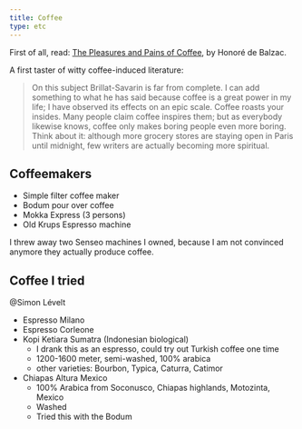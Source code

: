 ```yaml
---
title: Coffee
type: etc
---
```


First of all, read: [The Pleasures and Pains of Coffee](https://urbigenous.net/library/pleasures_pains_coffee.html), by Honoré de Balzac.

A first taster of witty coffee-induced literature:

> On this subject Brillat-Savarin is far from complete. I can add something to what he has said because coffee is a great power in my life; I have observed its effects on an epic scale. Coffee roasts your insides. Many people claim coffee inspires them; but as everybody likewise knows, coffee only makes boring people even more boring. Think about it: although more grocery stores are staying open in Paris until midnight, few writers are actually becoming more spiritual. 

## Coffeemakers

- Simple filter coffee maker
- Bodum pour over coffee
- Mokka Express (3 persons)
- Old Krups Espresso machine

I threw away two Senseo machines I owned, because I am not convinced anymore they actually produce coffee.

## Coffee I tried

@Simon Lévelt

- Espresso Milano
- Espresso Corleone
- Kopi Ketiara Sumatra (Indonesian biological)
	* I drank this as an espresso, could try out Turkish coffee one time
	* 1200-1600 meter, semi-washed, 100% arabica
	* other varieties: Bourbon, Typica, Caturra, Catimor
- Chiapas Altura Mexico
	* 100% Arabica from	Soconusco, Chiapas highlands, Motozinta, Mexico
	* Washed
	* Tried this with the Bodum


